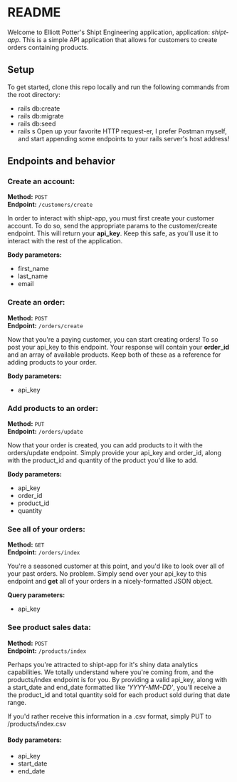 # README

Welcome to Elliott Potter's Shipt Engineering application, application: *shipt-app*. This is a simple API application that allows for customers to create orders containing products.

## Setup
To get started, clone this repo locally and run the following commands from the root directory:
* rails db:create
* rails db:migrate
* rails db:seed
* rails s
Open up your favorite HTTP request-er, I prefer Postman myself, and start appending some endpoints to your rails server's host address!

## Endpoints and behavior
### Create an account:
**Method:** `POST`  
**Endpoint:** `/customers/create`

In order to interact with shipt-app, you must first create your customer account. To do so, send the appropriate params to the customer/create endpoint. This will return your **api_key**. Keep this safe, as you'll use it to interact with the rest of the application.

**Body parameters:**
* first_name
* last_name
* email


### Create an order:
**Method:** `POST`  
**Endpoint:** `/orders/create`

Now that you're a paying customer, you can start creating orders! To so post your api_key to this endpoint. Your response will contain your **order_id** and an array of available products. Keep both of these as a reference for adding products to your order.

**Body parameters:**
* api_key


### Add products to an order:
**Method:** `PUT`  
**Endpoint:** `/orders/update`

Now that your order is created, you can add products to it with the orders/update endpoint. Simply provide your api_key and order_id, along with the product_id and quantity of the product you'd like to add.

**Body parameters:**
* api_key
* order_id
* product_id
* quantity


### See all of your orders:
**Method:** `GET`  
**Endpoint:** `/orders/index`

You're a seasoned customer at this point, and you'd like to look over all of your past orders. No problem. Simply send over your api_key to this endpoint and **get** all of your orders in a nicely-formatted JSON object.

**Query parameters:**
* api_key


### See product sales data:
**Method:** `POST`  
**Endpoint:** `/products/index`

Perhaps you're attracted to shipt-app for it's shiny data analytics capabilities. We totally understand where you're coming from, and the products/index endpoint is for you. By providing a valid api_key, along with a start_date and end_date formatted like *'YYYY-MM-DD'*, you'll receive a the product_id and total quantity sold for each product sold during that date range.

If you'd rather receive this information in a .csv format, simply PUT to /products/index.csv

#### Body parameters:
* api_key
* start_date
* end_date
